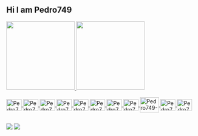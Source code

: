 ## Hi I am Pedro749
 <div>
  <a href="https://github.com/Pedro749">
  <img height="180" width="" src="https://github-readme-stats.vercel.app/api?username=Pedro749&show_icons=true&theme=midnight-purple&include_all_commits=true&count_private=true"/>
  <img height="180" width="" src="https://github-readme-stats.vercel.app/api/top-langs/?username=Pedro749&layout=compact&langs_count=7&theme=midnight-purple"/>
</div>
<div style="display: inline_block"><br>
  <img align="center" alt="Pedro749-Js" height="30" width="40" src="https://cdn.jsdelivr.net/gh/devicons/devicon/icons/javascript/javascript-original.svg" />
  <img align="center" alt="Pedro749-React" height="30" width="40" src="https://cdn.jsdelivr.net/gh/devicons/devicon/icons/react/react-original.svg" />
  <img align="center" alt="Pedro749-HTML" height="30" width="40" src="https://cdn.jsdelivr.net/gh/devicons/devicon/icons/html5/html5-original.svg" />
  <img align="center" alt="Pedro749-CSS" height="30" width="40" src="https://cdn.jsdelivr.net/gh/devicons/devicon/icons/css3/css3-original.svg" />
  <img align="center" alt="Pedro749-SASS" height="30" width="40" src="https://cdn.jsdelivr.net/gh/devicons/devicon/icons/sass/sass-original.svg" />
  <img align="center" alt="Pedro749-NPM" height="30" width="40" src="https://cdn.jsdelivr.net/gh/devicons/devicon/icons/npm/npm-original-wordmark.svg" />
  <img align="center" alt="Pedro749-NODEJS" height="30" width="40" src="https://cdn.jsdelivr.net/gh/devicons/devicon/icons/nodejs/nodejs-original.svg" />
  <img align="center" alt="Pedro749-PHP" height="30" width="40" src="https://cdn.jsdelivr.net/gh/devicons/devicon/icons/php/php-original.svg" />
  <img align="center" alt="Pedro749-MYSQL" height="40" width="50" src="https://cdn.jsdelivr.net/gh/devicons/devicon/icons/mysql/mysql-original-wordmark.svg" />
  <img align="center" alt="Pedro749-GIT" height="30" width="40" src="https://cdn.jsdelivr.net/gh/devicons/devicon/icons/git/git-original.svg" />
  <img align="center" alt="Pedro749-GIT" height="30" width="40" src="https://cdn.jsdelivr.net/gh/devicons/devicon/icons/linux/linux-original.svg" />

 
</div>

  ##
 
<div> 
  <a href = "mailto:pedropereiraflorent@hotmail.com"><img src="https://img.shields.io/badge/-EMAIL-%23333?style=for-the-badge&logo=letter&logoColor=white" target="_blank"></a>
  <a href="https://br.linkedin.com/in/pedro-augusto-pereira-florentino-5435111ab" target="_blank"><img src="https://img.shields.io/badge/-LinkedIn-%230077B5?style=for-the-badge&logo=linkedin&logoColor=white" target="_blank"></a>  
</div>
